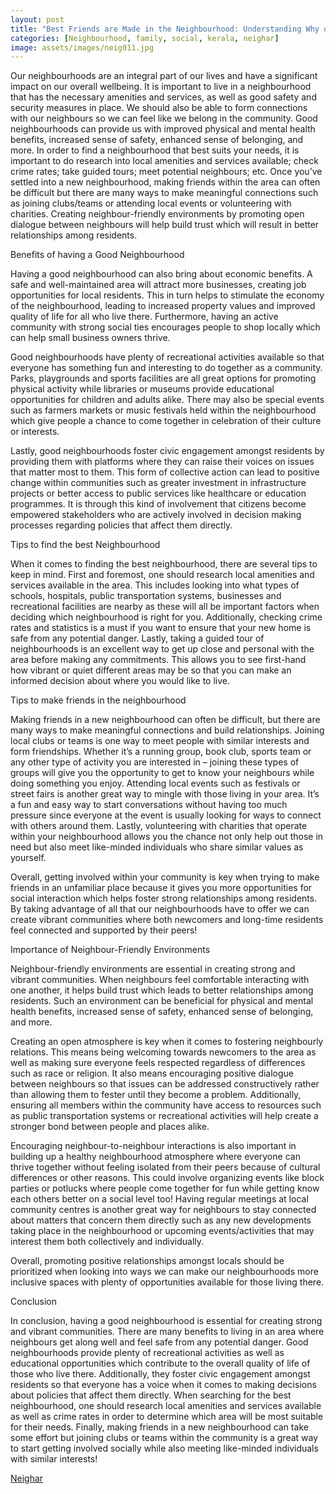 ```yaml
---
layout: post
title: "Best Friends are Made in the Neighbourhood: Understanding Why our Neighbourhoods Matter"
categories: [Neighbourhood, family, social, kerala, neighar]
image: assets/images/neig011.jpg
---
```



Our neighbourhoods are an integral part of our lives and have a significant impact on our overall wellbeing. It is important to live in a neighbourhood that has the necessary amenities and services, as well as good safety and security measures in place. We should also be able to form connections with our neighbours so we can feel like we belong in the community. Good neighbourhoods can provide us with improved physical and mental health benefits, increased sense of safety, enhanced sense of belonging, and more. In order to find a neighbourhood that best suits your needs, it is important to do research into local amenities and services available; check crime rates; take guided tours; meet potential neighbours; etc. Once you’ve settled into a new neighbourhood, making friends within the area can often be difficult but there are many ways to make meaningful connections such as joining clubs/teams or attending local events or volunteering with charities. Creating neighbour-friendly environments by promoting open dialogue between neighbours will help build trust which will result in better relationships among residents.

Benefits of having a Good Neighbourhood

Having a good neighbourhood can also bring about economic benefits. A safe and well-maintained area will attract more businesses, creating job opportunities for local residents. This in turn helps to stimulate the economy of the neighbourhood, leading to increased property values and improved quality of life for all who live there. Furthermore, having an active community with strong social ties encourages people to shop locally which can help small business owners thrive.

Good neighbourhoods have plenty of recreational activities available so that everyone has something fun and interesting to do together as a community. Parks, playgrounds and sports facilities are all great options for promoting physical activity while libraries or museums provide educational opportunities for children and adults alike. There may also be special events such as farmers markets or music festivals held within the neighbourhood which give people a chance to come together in celebration of their culture or interests.

Lastly, good neighbourhoods foster civic engagement amongst residents by providing them with platforms where they can raise their voices on issues that matter most to them. This form of collective action can lead to positive change within communities such as greater investment in infrastructure projects or better access to public services like healthcare or education programmes. It is through this kind of involvement that citizens become empowered stakeholders who are actively involved in decision making processes regarding policies that affect them directly.

Tips to find the best Neighbourhood

When it comes to finding the best neighbourhood, there are several tips to keep in mind. First and foremost, one should research local amenities and services available in the area. This includes looking into what types of schools, hospitals, public transportation systems, businesses and recreational facilities are nearby as these will all be important factors when deciding which neighbourhood is right for you. Additionally, checking crime rates and statistics is a must if you want to ensure that your new home is safe from any potential danger. Lastly, taking a guided tour of neighbourhoods is an excellent way to get up close and personal with the area before making any commitments. This allows you to see first-hand how vibrant or quiet different areas may be so that you can make an informed decision about where you would like to live.

Tips to make friends in the neighbourhood

Making friends in a new neighbourhood can often be difficult, but there are many ways to make meaningful connections and build relationships. Joining local clubs or teams is one way to meet people with similar interests and form friendships. Whether it’s a running group, book club, sports team or any other type of activity you are interested in – joining these types of groups will give you the opportunity to get to know your neighbours while doing something you enjoy. Attending local events such as festivals or street fairs is another great way to mingle with those living in your area. It’s a fun and easy way to start conversations without having too much pressure since everyone at the event is usually looking for ways to connect with others around them. Lastly, volunteering with charities that operate within your neighbourhood allows you the chance not only help out those in need but also meet like-minded individuals who share similar values as yourself.

Overall, getting involved within your community is key when trying to make friends in an unfamiliar place because it gives you more opportunities for social interaction which helps foster strong relationships among residents. By taking advantage of all that our neighbourhoods have to offer we can create vibrant communities where both newcomers and long-time residents feel connected and supported by their peers!

Importance of Neighbour-Friendly Environments

Neighbour-friendly environments are essential in creating strong and vibrant communities. When neighbours feel comfortable interacting with one another, it helps build trust which leads to better relationships among residents. Such an environment can be beneficial for physical and mental health benefits, increased sense of safety, enhanced sense of belonging, and more.

Creating an open atmosphere is key when it comes to fostering neighbourly relations. This means being welcoming towards newcomers to the area as well as making sure everyone feels respected regardless of differences such as race or religion. It also means encouraging positive dialogue between neighbours so that issues can be addressed constructively rather than allowing them to fester until they become a problem. Additionally, ensuring all members within the community have access to resources such as public transportation systems or recreational activities will help create a stronger bond between people and places alike.

Encouraging neighbour-to-neighbour interactions is also important in building up a healthy neighbourhood atmosphere where everyone can thrive together without feeling isolated from their peers because of cultural differences or other reasons. This could involve organizing events like block parties or potlucks where people come together for fun while getting know each others better on a social level too! Having regular meetings at local community centres is another great way for neighbours to stay connected about matters that concern them directly such as any new developments taking place in the neighbourhood or upcoming events/activities that may interest them both collectively and individually.

Overall, promoting positive relationships amongst locals should be prioritized when looking into ways we can make our neighbourhoods more inclusive spaces with plenty of opportunities available for those living there.

Conclusion

In conclusion, having a good neighbourhood is essential for creating strong and vibrant communities. There are many benefits to living in an area where neighbours get along well and feel safe from any potential danger. Good neighbourhoods provide plenty of recreational activities as well as educational opportunities which contribute to the overall quality of life of those who live there. Additionally, they foster civic engagement amongst residents so that everyone has a voice when it comes to making decisions about policies that affect them directly. When searching for the best neighbourhood, one should research local amenities and services available as well as crime rates in order to determine which area will be most suitable for their needs. Finally, making friends in a new neighbourhood can take some effort but joining clubs or teams within the community is a great way to start getting involved socially while also meeting like-minded individuals with similar interests!

[Neighar](https://play.google.com/store/apps/details?id=com.neighar.app&hl=en_IN&gl=US)
